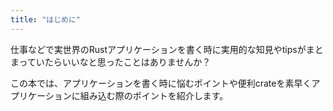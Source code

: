 ```yaml
---
title: "はじめに"
---
```


仕事などで実世界のRustアプリケーションを書く時に実用的な知見やtipsがまとまっていたらいいなと思ったことはありませんか？

この本では、アプリケーションを書く時に悩むポイントや便利crateを素早くアプリケーションに組み込む際のポイントを紹介します。
